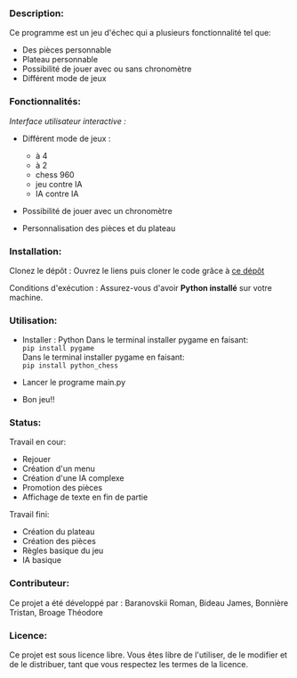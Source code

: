 ### Description:
Ce programme est un jeu d'échec qui a plusieurs fonctionnalité tel que:
  - Des pièces personnable
  - Plateau personnable
  - Possibilité de jouer avec ou sans chronomètre
  - Différent mode de jeux

### Fonctionnalités:
*Interface utilisateur interactive :*
- Différent mode de jeux :
    - à 4
    - à 2
    - chess 960
    - jeu contre IA
    - IA contre IA 

- Possibilité de jouer avec un chronomètre

- Personnalisation des pièces et du plateau


### Installation:
Clonez le dépôt : Ouvrez le liens puis cloner le code grâce à [ce dépôt](https://github.com/Arkunir/2024_2025__lndb_chessgame_gp4.git)

Conditions d'exécution : Assurez-vous d'avoir **Python installé** sur votre machine.

### Utilisation:

- Installer : Python
    Dans le terminal installer pygame en faisant:  
      ``pip install pygame``  
    Dans le terminal installer pygame en faisant:  
      ``pip install python_chess``  

- Lancer le programe main.py

- Bon jeu!!

### Status:

Travail en cour:
  - Rejouer
  - Création d'un menu
  - Création d'une IA complexe
  - Promotion des pièces
  - Affichage de texte en fin de partie

Travail fini:
  - Création du plateau
  - Création des pièces
  - Règles basique du jeu
  - IA basique

### Contributeur:

Ce projet a été développé par : Baranovskii Roman, Bideau James, Bonnière Tristan, Broage Théodore

### Licence:

Ce projet est sous licence libre. Vous êtes libre de l'utiliser, de le modifier et de le distribuer, tant que vous respectez les termes de la licence.
